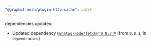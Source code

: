 ```yaml
---
"@graphql-mesh/plugin-http-cache": patch
---
```

dependencies updates:
  - Updated dependency [`@whatwg-node/fetch@^0.8.3` ↗︎](https://www.npmjs.com/package/@whatwg-node/fetch/v/0.8.3) (from `0.8.1`, in `dependencies`)
